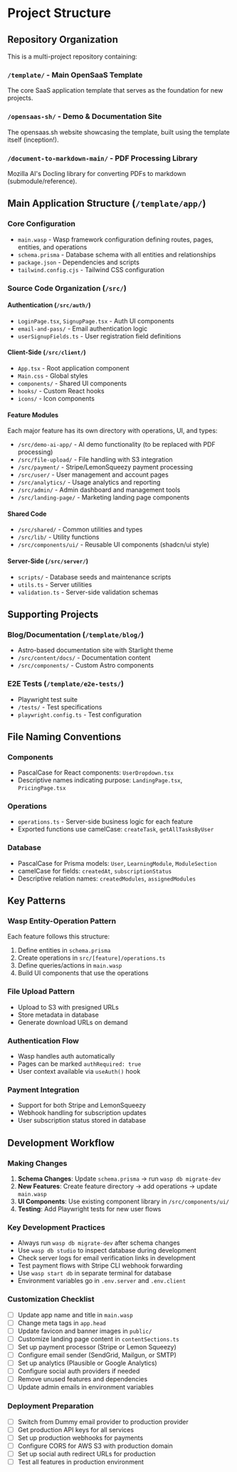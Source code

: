# Project Structure

## Repository Organization

This is a multi-project repository containing:

### `/template/` - Main OpenSaaS Template
The core SaaS application template that serves as the foundation for new projects.

### `/opensaas-sh/` - Demo & Documentation Site
The opensaas.sh website showcasing the template, built using the template itself (inception!).

### `/document-to-markdown-main/` - PDF Processing Library
Mozilla AI's Docling library for converting PDFs to markdown (submodule/reference).

## Main Application Structure (`/template/app/`)

### Core Configuration
- `main.wasp` - Wasp framework configuration defining routes, pages, entities, and operations
- `schema.prisma` - Database schema with all entities and relationships
- `package.json` - Dependencies and scripts
- `tailwind.config.cjs` - Tailwind CSS configuration

### Source Code Organization (`/src/`)

#### Authentication (`/src/auth/`)
- `LoginPage.tsx`, `SignupPage.tsx` - Auth UI components
- `email-and-pass/` - Email authentication logic
- `userSignupFields.ts` - User registration field definitions

#### Client-Side (`/src/client/`)
- `App.tsx` - Root application component
- `Main.css` - Global styles
- `components/` - Shared UI components
- `hooks/` - Custom React hooks
- `icons/` - Icon components

#### Feature Modules
Each major feature has its own directory with operations, UI, and types:

- `/src/demo-ai-app/` - AI demo functionality (to be replaced with PDF processing)
- `/src/file-upload/` - File handling with S3 integration
- `/src/payment/` - Stripe/LemonSqueezy payment processing
- `/src/user/` - User management and account pages
- `/src/analytics/` - Usage analytics and reporting
- `/src/admin/` - Admin dashboard and management tools
- `/src/landing-page/` - Marketing landing page components

#### Shared Code
- `/src/shared/` - Common utilities and types
- `/src/lib/` - Utility functions
- `/src/components/ui/` - Reusable UI components (shadcn/ui style)

#### Server-Side (`/src/server/`)
- `scripts/` - Database seeds and maintenance scripts
- `utils.ts` - Server utilities
- `validation.ts` - Server-side validation schemas

## Supporting Projects

### Blog/Documentation (`/template/blog/`)
- Astro-based documentation site with Starlight theme
- `/src/content/docs/` - Documentation content
- `/src/components/` - Custom Astro components

### E2E Tests (`/template/e2e-tests/`)
- Playwright test suite
- `/tests/` - Test specifications
- `playwright.config.ts` - Test configuration

## File Naming Conventions

### Components
- PascalCase for React components: `UserDropdown.tsx`
- Descriptive names indicating purpose: `LandingPage.tsx`, `PricingPage.tsx`

### Operations
- `operations.ts` - Server-side business logic for each feature
- Exported functions use camelCase: `createTask`, `getAllTasksByUser`

### Database
- PascalCase for Prisma models: `User`, `LearningModule`, `ModuleSection`
- camelCase for fields: `createdAt`, `subscriptionStatus`
- Descriptive relation names: `createdModules`, `assignedModules`

## Key Patterns

### Wasp Entity-Operation Pattern
Each feature follows this structure:
1. Define entities in `schema.prisma`
2. Create operations in `src/[feature]/operations.ts`
3. Define queries/actions in `main.wasp`
4. Build UI components that use the operations

### File Upload Pattern
- Upload to S3 with presigned URLs
- Store metadata in database
- Generate download URLs on demand

### Authentication Flow
- Wasp handles auth automatically
- Pages can be marked `authRequired: true`
- User context available via `useAuth()` hook

### Payment Integration
- Support for both Stripe and LemonSqueezy
- Webhook handling for subscription updates
- User subscription status stored in database

## Development Workflow

### Making Changes
1. **Schema Changes**: Update `schema.prisma` → run `wasp db migrate-dev`
2. **New Features**: Create feature directory → add operations → update `main.wasp`
3. **UI Components**: Use existing component library in `/src/components/ui/`
4. **Testing**: Add Playwright tests for new user flows

### Key Development Practices
- Always run `wasp db migrate-dev` after schema changes
- Use `wasp db studio` to inspect database during development
- Check server logs for email verification links in development
- Test payment flows with Stripe CLI webhook forwarding
- Use `wasp start db` in separate terminal for database
- Environment variables go in `.env.server` and `.env.client`

### Customization Checklist
- [ ] Update app name and title in `main.wasp`
- [ ] Change meta tags in `app.head`
- [ ] Update favicon and banner images in `public/`
- [ ] Customize landing page content in `contentSections.ts`
- [ ] Set up payment processor (Stripe or Lemon Squeezy)
- [ ] Configure email sender (SendGrid, Mailgun, or SMTP)
- [ ] Set up analytics (Plausible or Google Analytics)
- [ ] Configure social auth providers if needed
- [ ] Remove unused features and dependencies
- [ ] Update admin emails in environment variables

### Deployment Preparation
- [ ] Switch from Dummy email provider to production provider
- [ ] Get production API keys for all services
- [ ] Set up production webhooks for payments
- [ ] Configure CORS for AWS S3 with production domain
- [ ] Set up social auth redirect URLs for production
- [ ] Test all features in production environment